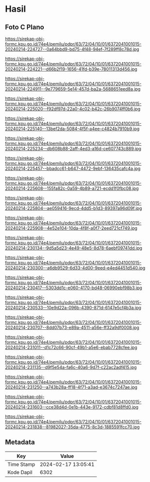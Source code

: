 # Hasil

## Foto C Plano

https://sirekap-obj-formc.kpu.go.id/74e4/pemilu/pdpr/63/72/04/10/01/6372041001015-20240214-224727--0a64bbd9-bd75-4f48-94ef-7f289ff8c78d.jpg

https://sirekap-obj-formc.kpu.go.id/74e4/pemilu/pdpr/63/72/04/10/01/6372041001015-20240214-224221--d66b2f19-1656-41fd-b39e-78011313d456.jpg

https://sirekap-obj-formc.kpu.go.id/74e4/pemilu/pdpr/63/72/04/10/01/6372041001015-20240214-224911--9e779659-5e14-457d-ba2a-5688651eed8a.jpg

https://sirekap-obj-formc.kpu.go.id/74e4/pemilu/pdpr/63/72/04/10/01/6372041001015-20240214-225020--f92df97d-22a0-4c02-b42c-26b9074ff0b6.jpg

https://sirekap-obj-formc.kpu.go.id/74e4/pemilu/pdpr/63/72/04/10/01/6372041001015-20240214-225140--13bef2da-5084-4f5f-a4ee-c4824b7910b9.jpg

https://sirekap-obj-formc.kpu.go.id/74e4/pemilu/pdpr/63/72/04/10/01/6372041001015-20240214-225234--db608b88-2aff-4ed3-a16d-ce607743c889.jpg

https://sirekap-obj-formc.kpu.go.id/74e4/pemilu/pdpr/63/72/04/10/01/6372041001015-20240214-225457--bbadcc61-b647-4472-9ebf-136435cafc4a.jpg

https://sirekap-obj-formc.kpu.go.id/74e4/pemilu/pdpr/63/72/04/10/01/6372041001015-20240214-225608--155fa82c-0a59-4b89-a721-ecdd1f0fbc08.jpg

https://sirekap-obj-formc.kpu.go.id/74e4/pemilu/pdpr/63/72/04/10/01/6372041001015-20240214-225804--ae059416-9ecd-4dd5-b1d3-89397a96d09f.jpg

https://sirekap-obj-formc.kpu.go.id/74e4/pemilu/pdpr/63/72/04/10/01/6372041001015-20240214-225908--4e52e104-10da-4f8f-a0f7-2eed721cf749.jpg

https://sirekap-obj-formc.kpu.go.id/74e4/pemilu/pdpr/63/72/04/10/01/6372041001015-20240214-230134--9d5a5d23-4e49-48e5-8d78-6aebf09741dd.jpg

https://sirekap-obj-formc.kpu.go.id/74e4/pemilu/pdpr/63/72/04/10/01/6372041001015-20240214-230300--a6db9529-6d33-4d00-9eed-e4ed4451d540.jpg

https://sirekap-obj-formc.kpu.go.id/74e4/pemilu/pdpr/63/72/04/10/01/6372041001015-20240214-230417--5303dd1c-e060-4170-bd48-06990ebf98b3.jpg

https://sirekap-obj-formc.kpu.go.id/74e4/pemilu/pdpr/63/72/04/10/01/6372041001015-20240214-230533--10e9d22a-096b-4390-871d-6147e5cf4b3a.jpg

https://sirekap-obj-formc.kpu.go.id/74e4/pemilu/pdpr/63/72/04/10/01/6372041001015-20240214-230707--8dd07b73-e89a-4511-a56e-ff32a9df0008.jpg

https://sirekap-obj-formc.kpu.go.id/74e4/pemilu/pdpr/63/72/04/10/01/6372041001015-20240214-231011--d1c72c66-90cf-49b1-a5e6-ebab7728cfee.jpg

https://sirekap-obj-formc.kpu.go.id/74e4/pemilu/pdpr/63/72/04/10/01/6372041001015-20240214-231135--d9f5e54a-fa6c-40a6-9d7f-c22ac2adf415.jpg

https://sirekap-obj-formc.kpu.go.id/74e4/pemilu/pdpr/63/72/04/10/01/6372041001015-20240214-231250--a743b28a-ff18-4f71-a3ad-e3674c7247ae.jpg

https://sirekap-obj-formc.kpu.go.id/74e4/pemilu/pdpr/63/72/04/10/01/6372041001015-20240214-231603--cce38d4d-0e1b-443e-9172-cdbf81d8ffd0.jpg

https://sirekap-obj-formc.kpu.go.id/74e4/pemilu/pdpr/63/72/04/10/01/6372041001015-20240214-231838--81982027-35da-4775-8c3d-1885591fcc70.jpg


## Metadata

| Key        | Value               |
| ---------- | ------------------- |
| Time Stamp | 2024-02-17 13:05:41 |
| Kode Dapil | 6302                |



